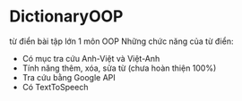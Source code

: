 # DictionaryOOP
từ điển bài tập lớn 1 môn OOP
Những chức năng của từ điển: 
- Có mục tra cứu Anh-Việt và Việt-Anh
- Tính năng thêm, xóa, sửa từ (chưa hoàn thiện 100%)
- Tra cứu bằng Google API
- Có TextToSpeech
